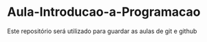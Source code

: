 # Aula-Introducao-a-Programacao

Este repositório será utilizado para guardar as aulas de git e github